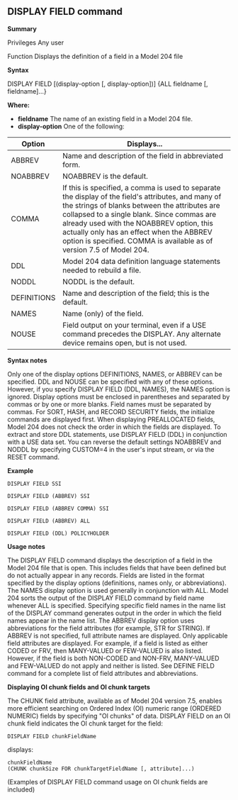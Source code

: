 ## DISPLAY FIELD command

**Summary**

Privileges
Any user

Function
Displays the definition of a field in a Model 204 file

**Syntax**

DISPLAY FIELD [(display-option [, display-option])]
{ALL fieldname [, fieldname]...}

**Where:**

* **fieldname** The name of an existing field in a Model 204 file.
* **display-option** One of the following:

| Option | Displays... |
|---|---|
| ABBREV | Name and description of the field in abbreviated form. |
| NOABBREV | NOABBREV is the default. |
| COMMA | If this is specified, a comma is used to separate the display of the field's attributes, and many of the strings of blanks between the attributes are collapsed to a single blank. Since commas are already used with the NOABBREV option, this actually only has an effect when the ABBREV option is specified. COMMA is available as of version 7.5 of Model 204. |
| DDL | Model 204 data definition language statements needed to rebuild a file. |
| NODDL | NODDL is the default. |
| DEFINITIONS | Name and description of the field; this is the default. |
| NAMES | Name (only) of the field. |
| NOUSE | Field output on your terminal, even if a USE command precedes the DISPLAY. Any alternate device remains open, but is not used. |


**Syntax notes**

Only one of the display options DEFINITIONS, NAMES, or ABBREV can be specified. DDL and NOUSE can be specified with any of these options. However, if you specify DISPLAY FIELD (DDL, NAMES), the NAMES option is ignored.
Display options must be enclosed in parentheses and separated by commas or by one or more blanks. Field names must be separated by commas.
For SORT, HASH, and RECORD SECURITY fields, the initialize commands are displayed first.
When displaying PREALLOCATED fields, Model 204 does not check the order in which the fields are displayed.
To extract and store DDL statements, use DISPLAY FIELD (DDL) in conjunction with a USE data set.
You can reverse the default settings NOABBREV and NODDL by specifying CUSTOM=4 in the user's input stream, or via the RESET command.

**Example**

```
DISPLAY FIELD SSI
```

```
DISPLAY FIELD (ABBREV) SSI
```

```
DISPLAY FIELD (ABBREV COMMA) SSI
```

```
DISPLAY FIELD (ABBREV) ALL
```

```
DISPLAY FIELD (DDL) POLICYHOLDER
```

**Usage notes**

The DISPLAY FIELD command displays the description of a field in the Model 204 file that is open. This includes fields that have been defined but do not actually appear in any records. Fields are listed in the format specified by the display options (definitions, names only, or abbreviations). The NAMES display option is used generally in conjunction with ALL.
Model 204 sorts the output of the DISPLAY FIELD command by field name whenever ALL is specified. Specifying specific field names in the name list of the DISPLAY command generates output in the order in which the field names appear in the name list.
The ABBREV display option uses abbreviations for the field attributes (for example, STR for STRING). If ABBREV is not specified, full attribute names are displayed. Only applicable field attributes are displayed. For example, if a field is listed as either CODED or FRV, then MANY-VALUED or FEW-VALUED is also listed. However, if the field is both NON-CODED and NON-FRV, MANY-VALUED and FEW-VALUED do not apply and neither is listed.
See DEFINE FIELD command for a complete list of field attributes and abbreviations.

**Displaying Ol chunk fields and Ol chunk targets**

The CHUNK field attribute, available as of Model 204 version 7.5, enables more efficient searching on Ordered Index (OI) numeric range (ORDERED NUMERIC) fields by specifying "Ol chunks" of data.
DISPLAY FIELD on an Ol chunk field indicates the Ol chunk target for the field:

```
DISPLAY FIELD chunkFieldName
```

displays:

```
chunkFieldName
(CHUNK chunkSize FOR chunkTargetFieldName [, attribute]...)
```

(Examples of DISPLAY FIELD command usage on Ol chunk fields are included)
